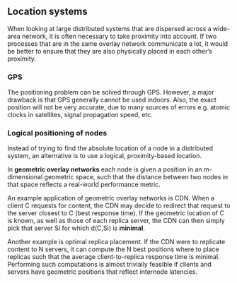 ## Location systems

When looking at large distributed systems that are dispersed across a wide- area network, it is often necessary to take proximity into account. If two processes that are in the same overlay network communicate a lot, it would be better to ensure that they are also physically placed in each other’s proximity.

### GPS

The positioning problem can be solved through GPS. However, a major drawback is that GPS generally cannot be used indoors. Also, the exact position will not be very accurate, due to many sources of errors e.g. atomic clocks in satellites, signal propagation speed, etc.

### Logical positioning of nodes

Instead of trying to find the absolute location of a node in a distributed system, an alternative is to use a logical, proximity-based location.

In **geometric overlay networks** each node is given a position in an m-dimensional geometric space, such that the distance between two nodes in that space reflects a real-world performance metric.

An example application of geometric overlay networks is CDN. When a client C requests for content, the CDN may decide to redirect that request to the server closest to C (best response time). If the geometric location of C is known, as well as those of each replica server, the CDN can then simply pick that server Si for which d(C,Si) is **minimal**.

Another example is optimal replica placement. If the CDN were to replicate content to N servers, it can compute the N best positions where to place replicas such that the average client-to-replica response time is minimal. Performing such computations is almost trivially feasible if clients and servers have geometric positions that reflect internode latencies.
